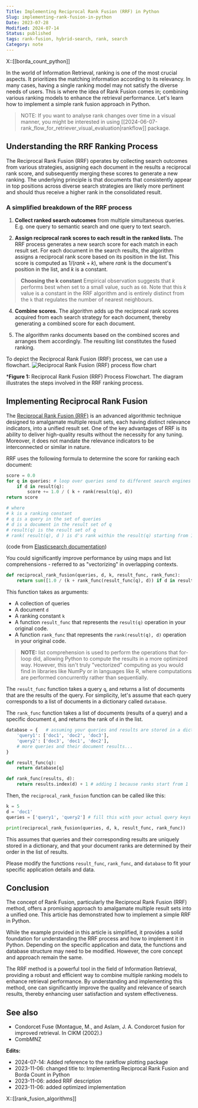 ```yaml
---
Title: Implementing Reciprocal Rank Fusion (RRF) in Python
Slug: implementing-rank-fusion-in-python
Date: 2023-07-28
Modified: 2024-07-14
Status: published
tags: rank-fusion, hybrid-search, rank, search
Category: note
---
```


X::[[borda_count_python]]

In the world of Information Retrieval, ranking is one of the most crucial aspects. It prioritizes the matching information according to its relevancy. In many cases, having a single ranking model may not satisfy the diverse needs of users. This is where the idea of Rank Fusion comes in; combining various ranking models to enhance the retrieval performance.
Let's learn how to implement a simple rank fusion approach in Python.

> NOTE:  If you want to analyse rank changes over time in a visual manner, you might be interested in using [[2024-06-07-rank_flow_for_retriever_visual_evaluation|rankflow]] package.

## Understanding the RRF Ranking Process

The Reciprocal Rank Fusion (RRF) operates by collecting search outcomes from various strategies, assigning each document in the results a reciprocal rank score, and subsequently merging these scores to generate a new ranking. The underlying principle is that documents that consistently appear in top positions across diverse search strategies are likely more pertinent and should thus receive a higher rank in the consolidated result.

### A simplified breakdown of the RRF process

1. **Collect ranked search outcomes** from multiple simultaneous queries. E.g. one query to semantic search and one query to text search.

2. **Assign reciprocal rank scores to each result in the ranked lists.** The RRF process generates a new search score for each match in each result set. For each document in the search results, the algorithm assigns a reciprocal rank score based on its position in the list. This score is computed as $1/(rank + k)$, where $rank$ is the document's position in the list, and $k$ is a constant. 

> **Choosing the k constant**
> Empirical observation suggests that $k$ performs best when set to a small value, such as `60`. Note that this $k$ value is a constant in the RRF algorithm and is entirely distinct from the `k` that regulates the number of nearest neighbours.

4. **Combine scores.** The algorithm adds up the reciprocal rank scores acquired from each search strategy for each document, thereby generating a combined score for each document.

5. The algorithm ranks documents based on the combined scores and arranges them accordingly. The resulting list constitutes the fused ranking.

To depict the Reciprocal Rank Fusion (RRF) process, we can use a flowchart.
![Reciprocal Rank Fusion (RRF) process flow chart](/images/Reciprocal_Rank_Fusion/Reciprocal_Rank_Fusion.png)

***Figure 1:** Reciprocal Rank Fusion (RRF) Process Flowchart. The diagram illustrates the steps involved in the RRF ranking process.

## Implementing Reciprocal Rank Fusion

The [Reciprocal Rank Fusion (RRF)](https://plg.uwaterloo.ca/~gvcormac/cormacksigir09-rrf.pdf) is an advanced algorithmic technique designed to amalgamate multiple result sets, each having distinct relevance indicators, into a unified result set. One of the key advantages of RRF is its ability to deliver high-quality results without the necessity for any tuning. Moreover, it does not mandate the relevance indicators to be interconnected or similar in nature.

RRF uses the following formula to determine the score for ranking each document:

```python
score = 0.0
for q in queries: # loop over queries send to different search engines 
    if d in result(q):
        score += 1.0 / ( k + rank(result(q), d))
return score

# where
# k is a ranking constant
# q is a query in the set of queries
# d is a document in the result set of q
# result(q) is the result set of q
# rank( result(q), d ) is d's rank within the result(q) starting from 1
```

(code from [Elasticsearch documentation](https://www.elastic.co/guide/en/elasticsearch/reference/current/rrf.html))

You could significantly improve performance by using maps and list comprehensions -  referred to as "vectorizing" in overlapping contexts.

```python
def reciprocal_rank_fusion(queries, d, k, result_func, rank_func):
    return sum([1.0 / (k + rank_func(result_func(q), d)) if d in result_func(q) else 0 for q in queries])
```

This function takes as arguments:

- A collection of queries
- A document `d`
- A ranking constant `k`
- A function `result_func` that represents the `result(q)` operation in your original code.
- A function `rank_func` that represents the `rank(result(q), d)` operation in your original code.

> **NOTE:** list comprehension is used to perform the operations that for-loop did, allowing Python to compute the results in a more optimized way. However, this isn't truly "vectorized" computing as you would find in libraries like NumPy or in languages like R, where computations are performed concurrently rather than sequentially.

The `result_func` function takes a query `q`, and returns a list of documents that are the results of the query. For simplicity, let's assume that each query corresponds to a list of documents in a dictionary called `database`.

The `rank_func` function takes a list of documents (results of a query) and a specific document `d`, and returns the rank of `d` in the list.

```python
database = {   # assuming your queries and results are stored in a dictionary
    'query1': ['doc1', 'doc2', 'doc3'],
    'query2': ['doc3', 'doc1', 'doc2'],
    # more queries and their document results...
}

def result_func(q):
    return database[q]

def rank_func(results, d):
    return results.index(d) + 1 # adding 1 because ranks start from 1
```

Then, the `reciprocal_rank_fusion` function can be called like this:

```python
k = 5 
d = 'doc1'
queries = ['query1', 'query2'] # fill this with your actual query keys

print(reciprocal_rank_fusion(queries, d, k, result_func, rank_func))
```

This assumes that queries and their corresponding results are uniquely stored in a dictionary, and that your document ranks are determined by their order in the list of results.

Please modify the functions `result_func`, `rank_func`, and `database` to fit your specific application details and data.

## Conclusion

The concept of Rank Fusion, particularly the Reciprocal Rank Fusion (RRF) method, offers a promising approach to amalgamate multiple result sets into a unified one. This article has demonstrated how to implement a simple RRF in Python.

While the example provided in this article is simplified, it provides a solid foundation for understanding the RRF process and how to implement it in Python. Depending on the specific application and data, the functions and database structure may need to be modified. However, the core concept and approach remain the same.

The RRF method is a powerful tool in the field of Information Retrieval, providing a robust and efficient way to combine multiple ranking models to enhance retrieval performance. By understanding and implementing this method, one can significantly improve the quality and relevance of search results, thereby enhancing user satisfaction and system effectiveness.

## See also
- Condorcet Fuse (Montague, M., and Aslam, J. A. Condorcet fusion for improved retrieval. In CIKM (2002).)
- CombMNZ

**Edits:**

- 2024-07-14: Added reference to the rankflow plotting package
- 2023-11-06: changed title to: Implementing Reciprocal Rank Fusion and Borda Count in Python
- 2023-11-06: added RRF description
- 2023-11-06: added optimized implementation

X::[[rank_fusion_algorithms]]
